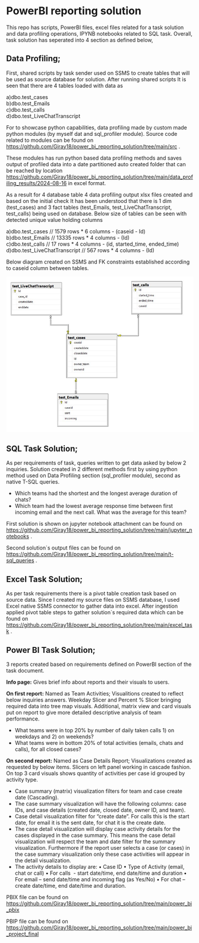 # PowerBI reporting solution
This repo has scripts, PowerBI files, excel files related for a task solution and data profiling operations, IPYNB notebooks related to SQL task.
Overall, task solution has seperated into 4 section as defined below,

## Data Profiling;
First, shared scripts by task sender used on SSMS to create tables that will be used as source database for solution. After running shared scripts It is seen that there are 4 tables loaded with data as

a)dbo.test_cases <br>
b)dbo.test_Emails <br>
c)dbo.test_calls <br>
d)dbo.test_LiveChatTranscript <br>

For to showcase python capabilities, data profiling made by custom made python modules (by myself dat and sql_profiler module). Source code related to modules can be found on https://github.com/Giray18/power_bi_reporting_solution/tree/main/src .

These modules has run python based data profiling methods and saves output of profiled data into a date partitioned auto created folder that can be reached by location https://github.com/Giray18/power_bi_reporting_solution/tree/main/data_profiling_results/2024-08-16 in excel format. 

As a result for 4 database table 4 data profiling output xlsx files created and based on the initial check It has been understood that there is 1 dim (test_cases) and 3 fact tables (test_Emails, test_LiveChatTranscript, test_calls) being used on database. Below size of tables can be seen with detected unique value holding columns

a)dbo.test_cases // 1579 rows * 6 columns - (caseid - Id) <br>
b)dbo.test_Emails // 13335 rows * 4 columns - (Id) <br>
c)dbo.test_calls // 17 rows * 4 columns - (id, started_time, ended_time) <br>
d)dbo.test_LiveChatTranscript // 567 rows * 4 columns - (Id) <br>

Below diagram created on SSMS and FK constraints established according to caseid column between tables.

![picture alt](data_profiling_results/db_diagram.JPG) 


## SQL Task Solution;
As per requirements of task, queries written to get data asked by below 2 inquiries. Solution created in 2 different methods first by using python method used on Data Profiling section (sql_profiler module), second as native T-SQL queries.

* Which teams had the shortest and the longest average duration of chats?
* Which team had the lowest average response time between first incoming email and the next call. What was the average for this team?

First solution is shown on jupyter notebook attachment can be found on https://github.com/Giray18/power_bi_reporting_solution/tree/main/jupyter_notebooks .

Second solution`s output files can be found on https://github.com/Giray18/power_bi_reporting_solution/tree/main/t-sql_queries .

## Excel Task Solution;
As per task requirements there is a pivot table creation task based on source data. Since I created my source files on SSMS database, I used Excel native SSMS connector to gather data into excel. After ingestion applied pivot table steps to gather solution`s required data which can be found on https://github.com/Giray18/power_bi_reporting_solution/tree/main/excel_task .

## Power BI Task Solution;
3 reports created based on requirements defined on PowerBI section of the task document. <br>

**Info page:** Gives brief info about reports and their visuals to users.

**On first report:** Named as Team Activities; Visualitions created to reflect below inquiries answers.
Weekday Slicer and Percent % Slicer bringing required data into tree map visuals.
Additional, matrix view and card visuals put on report to give more detailed descriptive analysis of team performance.

* What teams were in top 20% by number of daily taken calls 1) on weekdays and 2) on weekends?
* What teams were in bottom 20% of total activities (emails, chats and calls), for all closed cases?

**On second report:** Named as Case Details Report; Visualizations created as requested by below items.
Slicers on left panel working in cascade fashion. On top 3 card visuals shows quantity of activities per case id grouped by activity type.

* Case summary (matrix) visualization filters for team and case create date (Cascading). 
* The case summary visualization will have the following columns: case IDs, and case details (created date, closed date, owner ID, and team). 
* Case detail visualization filter for “create date”. For calls this is the start date, for email it is the sent date, for chat it is the create date.
* The case detail visualization will display case activity details for the cases displayed in the case summary. This means the case detail visualization will respect the team and date filter for the summary visualization. Furthermore if the report user selects a case (or cases) in the case summary visualization only these case activities will appear in the detail visualization.
* The activity details to display are:
	• Case ID
	• Type of Activity (email, chat or call)
	• For calls  - start date/time, end date/time and duration
	• For email – send date/time and incoming flag (as Yes/No)
	• For chat – create date/time, end date/time and duration.

PBIX file can be found on https://github.com/Giray18/power_bi_reporting_solution/tree/main/power_bi_pbix

PBIP file can be found on https://github.com/Giray18/power_bi_reporting_solution/tree/main/power_bi_project_final
